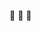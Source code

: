 🍪 🍪 🍪

<!---
ccookiie/ccookiie is a ✨ special ✨ repository because its `README.md` (this file) appears on your GitHub profile.
You can click the Preview link to take a look at your changes.
--->
